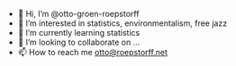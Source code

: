 - 👋 Hi, I’m @otto-groen-roepstorff
- 👀 I’m interested in statistics, environmentalism, free jazz
- 🌱 I’m currently learning statistics
- 💞️ I’m looking to collaborate on ...
- 📫 How to reach me otto@roepstorff.net

<!---
otto-groen-roepstorff/otto-groen-roepstorff is a ✨ special ✨ repository because its `README.md` (this file) appears on your GitHub profile.
You can click the Preview link to take a look at your changes.
--->
